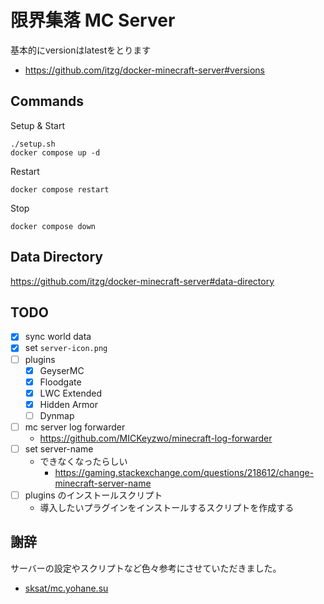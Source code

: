 # 限界集落 MC Server

基本的にversionはlatestをとります
- https://github.com/itzg/docker-minecraft-server#versions

## Commands

Setup & Start
```
./setup.sh
docker compose up -d
```

Restart
```
docker compose restart
```

Stop
```
docker compose down
```

## Data Directory

https://github.com/itzg/docker-minecraft-server#data-directory

## TODO

- [x] sync world data
- [x] set `server-icon.png`
- [ ] plugins
	- [x] GeyserMC
	- [x] Floodgate 
	- [x] LWC Extended
	- [x] Hidden Armor
	- [ ] Dynmap
- [ ] mc server log forwarder
	- https://github.com/MICKeyzwo/minecraft-log-forwarder
- [ ] set server-name
	- できなくなったらしい
		- https://gaming.stackexchange.com/questions/218612/change-minecraft-server-name
- [ ] plugins のインストールスクリプト
	- 導入したいプラグインをインストールするスクリプトを作成する

## 謝辞

サーバーの設定やスクリプトなど色々参考にさせていただきました。

- [sksat/mc.yohane.su](https://github.com/sksat/mc.yohane.su)